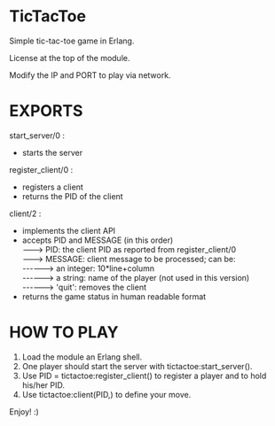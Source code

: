 TicTacToe
=========

Simple tic-tac-toe game in Erlang.

License at the top of the module.

Modify the IP and PORT to play via network.

EXPORTS
=======

start_server/0 :

- starts the server

register_client/0 :

- registers a client<br/>
- returns the PID of the client

client/2 :

- implements the client API<br/>
- accepts PID and MESSAGE (in this order)<br/>
---> PID: the client PID as reported from register_client/0<br/>
---> MESSAGE: client message to be processed; can be:<br/>
------> an integer: 10*line+column<br/>
------> a string: name of the player (not used in this version)<br/>
------> 'quit': removes the client<br/>
- returns the game status in human readable format

HOW TO PLAY
===========

1. Load the module an Erlang shell.<br/>
2. One player should start the server with tictactoe:start_server().<br/>
3. Use PID = tictactoe:register_client() to register a player and to hold his/her PID.<br/>
4. Use tictactoe:client(PID,<number>) to define your move.

Enjoy! :)
